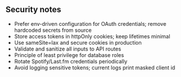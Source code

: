 ## Security notes

- Prefer env-driven configuration for OAuth credentials; remove hardcoded secrets from source
- Store access tokens in httpOnly cookies; keep lifetimes minimal
- Use sameSite=lax and secure cookies in production
- Validate and sanitize all inputs to API routes
- Principle of least privilege for database roles
- Rotate Spotify/Last.fm credentials periodically
- Avoid logging sensitive tokens; current logs print masked client id
